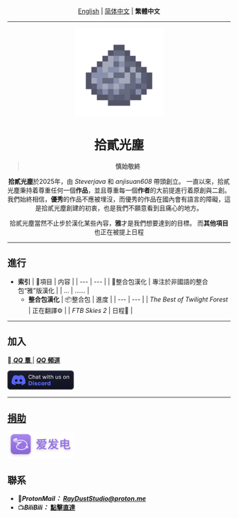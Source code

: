 <div align="center">

[English](overview-EN.md) | [简体中文](overview-SC.md) | **繁體中文**

</div>

***

<div align="center">
    <img src="../logo/sugar-01.png" alt="logo" width="200">
</div>

<div align="center">

# 拾貳光塵
> **慎始敬終**

</div>

<div align="center">

**拾貳光塵**於2025年，由 *Steverjava* 和 *anjisuan608* 帶頭創立。
一直以來，拾貳光塵秉持着尊重任何一個**作品**，並且尊重每一個**作者**的大前提進行着原創與二創。
我們始終相信，**優秀**的作品不應被埋沒，而優秀的作品在國內會有語言的障礙，這是拾貳光塵創建的初衷，也是我們不願意看到且痛心的地方。

拾貳光塵當然不止步於漢化某些內容，**雅**才是我們想要達到的目標。
而**其他項目**也正在被提上日程

</div>

***

## 進行

- **索引**
    | 📂項目 | 内容 |
    | --- | --- |
    | 📁整合包漢化 | 專注於非國語的整合包“雅”版漢化 |
    | … | …… |
    - **整合包漢化**
        | 📦整合包 | 進度 |
        | --- | --- |
        | *The Best of Twilight Forest*  | 正在翻譯⚙ |
        | *FTB Skies 2* | 日程📝 |

***

## 加入

🐧[ ***QQ*** **羣** ](https://qm.qq.com/q/HVSPv8yhWy "點擊加入")  | [ ***QQ*** **頻道** ](https://pd.qq.com/s/3b2na2g4b?b=5 "點擊加入")  

<a href="https://discord.gg/5fC2KRxPtV">
<img border="0" src="../image/discord.svg" alt="Discord"width="150">

***

## 捐助

<a href="https://afdian.com/a/Ray-Dust">
<img border="0" src="../image/afdian.png" alt="addian"width="150">
</img>
</a>

##  聯系

- 📮***ProtonMail：*** ***RayDustStudio@proton.me***
- 📺***BiliBili：*** [**點擊直達**](https://space.bilibili.com/34270103/upload/video)
